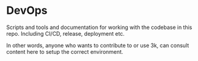 # DevOps

Scripts and tools and documentation for working with the codebase in this repo.
Including CI/CD, release, deployment etc.

In other words, anyone who wants to contribute to or use 3k, can consult content
here to setup the correct environment.
